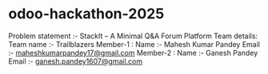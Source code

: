 # odoo-hackathon-2025
Problem statement :- StackIt – A Minimal Q&A Forum Platform
Team details:
Team name :- Trailblazers 
Member-1 :
Name :- Mahesh Kumar Pandey
Email :- maheshkumarpandey17@gmail.com
Member-2 :
Name :- Ganesh Pandey 
Email :- ganesh.pandey1607@gmail.com
